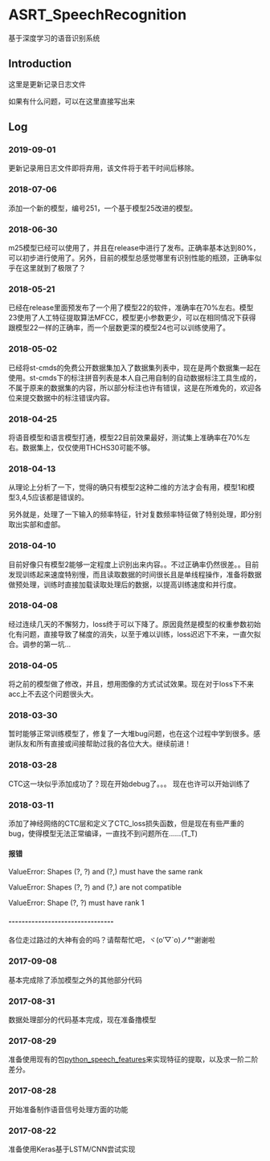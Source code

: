 # ASRT_SpeechRecognition
基于深度学习的语音识别系统

## Introduction

这里是更新记录日志文件

如果有什么问题，可以在这里直接写出来

## Log
### 2019-09-01
更新记录用日志文件即将弃用，该文件将于若干时间后移除。
### 2018-07-06
添加一个新的模型，编号251，一个基于模型25改进的模型。
### 2018-06-30
m25模型已经可以使用了，并且在release中进行了发布。正确率基本达到80%，可以初步进行使用了。另外，目前的模型总感觉哪里有识别性能的瓶颈，正确率似乎在这里就到了极限了？
### 2018-05-21
已经在release里面预发布了一个用了模型22的软件，准确率在70%左右。模型23使用了人工特征提取算法MFCC，模型更小参数更少，可以在相同情况下获得跟模型22一样的正确率，而一个层数更深的模型24也可以训练使用了。
### 2018-05-02
已经将st-cmds的免费公开数据集加入了数据集列表中，现在是两个数据集一起在使用。st-cmds下的标注拼音列表是本人自己用自制的自动数据标注工具生成的，不属于原来的数据集的内容，所以部分标注也许有错误，这是在所难免的，欢迎各位来提交数据中的标注错误内容。
### 2018-04-25
将语音模型和语言模型打通，模型22目前效果最好，测试集上准确率在70%左右。数据集上，仅仅使用THCHS30可能不够。
### 2018-04-13
从理论上分析了一下，觉得的确只有模型2这种二维的方法才会有用，模型1和模型3,4,5应该都是错误的。

另外就是，处理了一下输入的频率特征，针对复数频率特征做了特别处理，即分别取出实部和虚部。
### 2018-04-10
目前好像只有模型2能够一定程度上识别出来内容。。不过正确率仍然很差。。目前发现训练起来速度特别慢，而且读取数据的时间很长且是单线程操作，准备将数据做预处理，训练时直接加载读取处理后的数据，以提高训练速度和并行度。
### 2018-04-08
经过连续几天的不懈努力，loss终于可以下降了。原因竟然是模型的权重参数初始化有问题，直接导致了梯度的消失，以至于难以训练，loss迟迟下不来，一直欠拟合。调参的第一坑...
### 2018-04-05
将之前的模型做了修改，并且，想用图像的方式试试效果。现在对于loss下不来acc上不去这个问题很头大。
### 2018-03-30
暂时能够正常训练模型了，修复了一大堆bug问题，也在这个过程中学到很多。感谢队友和所有直接或间接帮助过我的各位大大。继续前进！
### 2018-03-28
CTC这一块似乎添加成功了？现在开始debug了。。。
现在也许可以开始训练了
### 2018-03-11
添加了神经网络的CTC层和定义了CTC_loss损失函数，但是现在有些严重的bug，使得模型无法正常编译，一直找不到问题所在......(T_T)
#### 报错 
ValueError: Shapes (?, ?) and (?,) must have the same rank

ValueError: Shapes (?, ?) and (?,) are not compatible

ValueError: Shape (?, ?) must have rank 1
#### --------------------------------
各位走过路过的大神有会的吗？请帮帮忙吧，ヾ(o′▽`o)ノ°°谢谢啦
### 2017-09-08
基本完成除了添加模型之外的其他部分代码
### 2017-08-31
数据处理部分的代码基本完成，现在准备撸模型
### 2017-08-29
准备使用现有的包[python_speech_features](https://github.com/jameslyons/python_speech_features)来实现特征的提取，以及求一阶二阶差分。
### 2017-08-28
开始准备制作语音信号处理方面的功能
### 2017-08-22
准备使用Keras基于LSTM/CNN尝试实现

